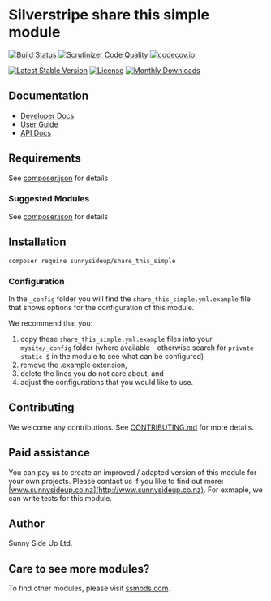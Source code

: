 # Silverstripe share this simple module
[![Build Status](https://travis-ci.org/sunnysideup/silverstripe-share_this_simple.svg?branch=master)](https://travis-ci.org/sunnysideup/silverstripe-share_this_simple)
[![Scrutinizer Code Quality](https://scrutinizer-ci.com/g/sunnysideup/silverstripe-share_this_simple/badges/quality-score.png?b=master)](https://scrutinizer-ci.com/g/sunnysideup/silverstripe-share_this_simple/?branch=master)
[![codecov.io](https://codecov.io/github/sunnysideup/silverstripe-share_this_simple/coverage.svg?branch=master)](https://codecov.io/github/sunnysideup/silverstripe-share_this_simple?branch=master)

[![Latest Stable Version](https://poser.pugx.org/sunnysideup/share_this_simple/version)](https://packagist.org/packages/sunnysideup/share_this_simple)
[![License](https://poser.pugx.org/sunnysideup/share_this_simple/license)](https://packagist.org/packages/sunnysideup/share_this_simple)
[![Monthly Downloads](https://poser.pugx.org/sunnysideup/share_this_simple/d/monthly)](https://packagist.org/packages/sunnysideup/share_this_simple)


## Documentation



 * [Developer Docs](docs/en/INDEX.md)
 * [User Guide](docs/en/userguide.md)
 * [API Docs](http://docs.ssmods.com/sunnysideup/share_this_simple/classes.xhtml)


## Requirements



See [composer.json](composer.json) for details


### Suggested Modules



See [composer.json](composer.json) for details


## Installation


```
composer require sunnysideup/share_this_simple
```

### Configuration



In the `_config` folder you will find the `share_this_simple.yml.example`
file that shows options for the configuration of this module.

We recommend that you:

  1. copy these `share_this_simple.yml.example` files into your
`mysite/_config` folder (where available - otherwise search for `private static $` in the module to see what can be configured)
  2. remove the .example extension,
  3. delete the lines you do not care about, and
  4. adjust the configurations that you would like to use.


## Contributing



We welcome any contributions. See [CONTRIBUTING.md](CONTRIBUTING.md) for more details.

## Paid assistance



You can pay us to create an improved / adapted version of this module for your own projects.  Please contact us if you like to find out more: [www.sunnysideup.co.nz](http://www.sunnysideup.co.nz).  For exmaple, we can write tests for this module.  

## Author



Sunny Side Up Ltd.


## Care to see more modules?

To find other modules, please visit [ssmods.com](http://ssmods.com/).
